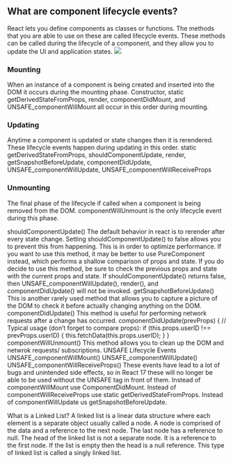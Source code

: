 ## What are component lifecycle events?
React lets you define components as classes or functions. The methods that you are able to use on these are called lifecycle events. These methods can be called during the lifecycle of a component, and they allow you to update the UI and application states.
![](https://miro.medium.com/max/2000/0*0saPKFiTUk6W3FYp)
### Mounting
When an instance of a component is being created and inserted into the DOM it occurs during the mounting phase. Constructor, static getDerivedStateFromProps, render, componentDidMount, and UNSAFE_componentWillMount all occur in this order during mounting.
### Updating
Anytime a component is updated or state changes then it is rerendered. These lifecycle events happen during updating in this order.
static getDerivedStateFromProps, shouldComponentUpdate, render,
getSnapshotBeforeUpdate, componentDidUpdate, UNSAFE_componentWillUpdate, UNSAFE_componentWillReceiveProps
### Unmounting
The final phase of the lifecycle if called when a component is being removed from the DOM. componentWillUnmount is the only lifecycle event during this phase.

shouldComponentUpdate()
The default behavior in react is to rerender after every state change. Setting shouldComponentUpdate() to false allows you to prevent this from happening. This is in order to optimize performance. If you want to use this method, it may be better to use PureComponent instead, which performs a shallow comparison of props and state. If you do decide to use this method, be sure to check the previous props and state with the current props and state. If shouldComponentUpdate() returns false, then UNSAFE_componentWillUpdate(), render(), and componentDidUpdate() will not be invoked.
getSnapshotBeforeUpdate()
This is another rarely used method that allows you to capture a picture of the DOM to check it before actually changing anything on the DOM.
componentDidUpdate()
This method is useful for performing network requests after a change has occurred.
componentDidUpdate(prevProps) {
// Typical usage (don’t forget to compare props):
if (this.props.userID !== prevProps.userID) {
this.fetchData(this.props.userID);
}
}
componentWillUnmount()
This method allows you to clean up the DOM and netwrok requests/ subscriptions.
UNSAFE Lifecycle Events
UNSAFE_componentWillMount()
UNSAFE_componentWillUpdate()
UNSAFE_componentWillReceiveProps()
These events have lead to a lot of bugs and unintended side effects, so in React 17 these will no longer be able to be used without the UNSAFE tag in front of them. Instead of componentWillMount use ComponentDidMount.
Instead of componentWillReceiveProps use static getDerivedStateFromProps.
Instead of componentWillUpdate us getSnapshotBeforeUpdate.

What is a Linked List?
A linked list is a linear data structure where each element is a separate object usually called a node. A node is comprised of the data and a reference to the next node. The last node has a reference to null. The head of the linked list is not a separate node. It is a reference to the first node. If the list is empty then the head is a null reference. This type of linked list is called a singly linked list.